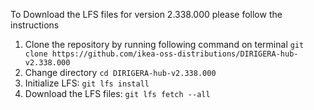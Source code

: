 To Download the LFS files for version 2.338.000 please follow the instructions

1. Clone the repository by running following command on terminal `git clone https://github.com/ikea-oss-distributions/DIRIGERA-hub-v2.338.000`
2. Change directory `cd DIRIGERA-hub-v2.338.000`
3. Initialize LFS: `git lfs install`
4. Download the LFS files: `git lfs fetch --all`
